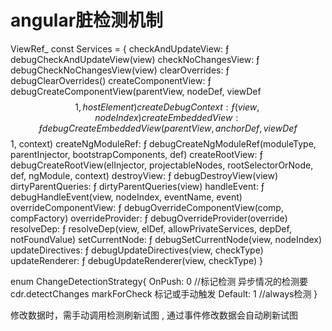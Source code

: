 # angular脏检测机制

ViewRef_
const Services = {
    checkAndUpdateView: ƒ debugCheckAndUpdateView(view)
    checkNoChangesView: ƒ debugCheckNoChangesView(view)
    clearOverrides: ƒ debugClearOverrides()
    createComponentView: ƒ debugCreateComponentView(parentView, nodeDef, viewDef$$1, hostElement)
    createDebugContext: ƒ (view, nodeIndex)
    createEmbeddedView: ƒ debugCreateEmbeddedView(parentView, anchorDef, viewDef$$1, context)
    createNgModuleRef: ƒ debugCreateNgModuleRef(moduleType, parentInjector, bootstrapComponents, def)
    createRootView: ƒ debugCreateRootView(elInjector, projectableNodes, rootSelectorOrNode, def, ngModule, context)
    destroyView: ƒ debugDestroyView(view)
    dirtyParentQueries: ƒ dirtyParentQueries(view)
    handleEvent: ƒ debugHandleEvent(view, nodeIndex, eventName, event)
    overrideComponentView: ƒ debugOverrideComponentView(comp, compFactory)
    overrideProvider: ƒ debugOverrideProvider(override)
    resolveDep: ƒ resolveDep(view, elDef, allowPrivateServices, depDef, notFoundValue)
    setCurrentNode: ƒ debugSetCurrentNode(view, nodeIndex)
    updateDirectives: ƒ debugUpdateDirectives(view, checkType)
    updateRenderer: ƒ debugUpdateRenderer(view, checkType)
}

enum ChangeDetectionStrategy{
    OnPush: 0	//标记检测
    异步情况的检测要 cdr.detectChanges markForCheck  标记或手动触发
    Default: 1 //always检测
}


修改数据时，需手动调用检测刷新试图
, 通过事件修改数据会自动刷新试图
